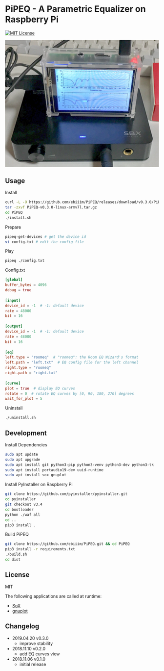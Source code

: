 # PiPEQ - A Parametric Equalizer on Raspberry Pi

[![MIT License](https://img.shields.io/badge/license-MIT-blue.svg)](https://github.com/ebiiim/PiPEQ/blob/master/LICENSE)

![image](https://github.com/nullpo-t/comiket95/raw/master/oshinagaki/img/IMG_4491-3.jpg)

## Usage

Install

```bash
curl -L -O https://github.com/ebiiim/PiPEQ/releases/download/v0.3.0/PiPEQ-v0.3.0-linux-armv7l.tar.gz
tar -zxvf PiPEQ-v0.3.0-linux-armv7l.tar.gz
cd PiPEQ
./install.sh
```

Prepare

```bash
pipeq-get-devices # get the device id
vi config.txt # edit the config file
```

Play

```bash
pipeq ./config.txt
```

Config.txt

```toml
[global]
buffer_bytes = 4096
debug = true

[input]
device_id = -1  # -1: default device
rate = 48000
bit = 16

[output]
device_id = -1  # -1: default device
rate = 48000
bit = 16

[eq]
left.type = "roomeq"  # "roomeq": the Room EQ Wizard's format
left.path = "left.txt"  # EQ config file for the left channel
right.type = "roomeq"
right.path = "right.txt"

[curve]
plot = true  # display EQ curves
rotate = 0  # rotate EQ curves by [0, 90, 180, 270] degrees
wait_for_plot = 5

```

Uninstall

```bash
./uninstall.sh
```

## Development

Install Dependencies

```bash
sudo apt update
sudo apt upgrade
sudo apt install git python3-pip python3-venv python3-dev python3-tk
sudo apt install portaudio19-dev uuid-runtime
sudo apt install sox gnuplot
```

Install PyInstaller on Raspberry Pi

```bash
git clone https://github.com/pyinstaller/pyinstaller.git
cd pyinstaller
git checkout v3.4
cd bootloader
python ./waf all
cd ..
pip3 install .
```

Build PiPEQ

```bash
git clone https://github.com/ebiiim/PiPEQ.git && cd PiPEQ
pip3 install -r requirements.txt
./build.sh
cd dist
```

## License

MIT

The following applications are called at runtime:

- [SoX](http://sox.sourceforge.net/)
- [gnuplot](http://www.gnuplot.info/)

## Changelog

- 2019.04.20 v0.3.0
    - improve stability
- 2018.11.10 v0.2.0
    - add EQ curves view
- 2018.11.06 v0.1.0
    - initial release
